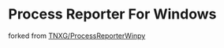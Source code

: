 # Process Reporter For Windows 

forked from [TNXG/ProcessReporterWinpy](https://github.com/TNXG/ProcessReporterWinpy)
